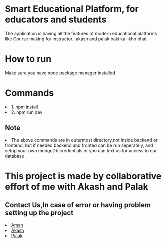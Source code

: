 # Smart Educational Platform, for educators and students
<p>The application is having all the features of modern educational platforms like Course making for instructor.. akash and palak baki ka likho bhai.. </p> 

<h1> How to run </h1>
<p> Make sure you have node package manager installed</p>
<h1> Commands </h1>
<li>1. npm install </li>
<li>2. npm run dev </li>
<h2> Note </h2>
<li> The above commands are in outermost directory,not inside backend or frontend, but if needed backend and fronted can be run seperately, and setup your own mongoDb credentials or you can text us for access to our database</li>


<h1> This project is made by collaborative effort of me with Akash and Palak</h1>

<h2> Contact Us,In case of error or having problem setting up the project </h2>
<li><a href = "https://www.facebook.com/thealpha.guy.1/"> Aman </a></li>
<li><a href = "https://www.facebook.com/akash.saxena.9465177"> Akash </a></li>
<li><a href = "https://www.facebook.com/Palak.578"> Palak </a></li>

